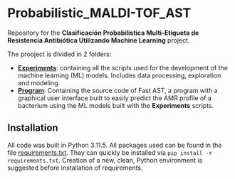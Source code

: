 # Probabilistic_MALDI-TOF_AST

Repository for the **Clasificación Probabilística Multi-Etiqueta de Resistencia Antibiótica Utilizando Machine Learning** project.

The prooject is divided in 2 folders:

- [**Experiments**](experiments/README.md): containing all the scripts used for the development of the machine learning (ML) models. Includes data processing, exploration and modeling.
- [**Program**](program/README.md): Containing the source code of Fast AST, a program with a graphical user interface built to easily predict the AMR profile of a bacterium using the ML models built with the **Experiments** scripts. 

## Installation

All code was built in Python 3.11.5. All packages used can be found in the file [requirements.txt](requirements.txt). They can quickly be installed via `pip install -r requirements.txt`. Creation of a new, clean, Python environment is suggested before installation of requirements.
